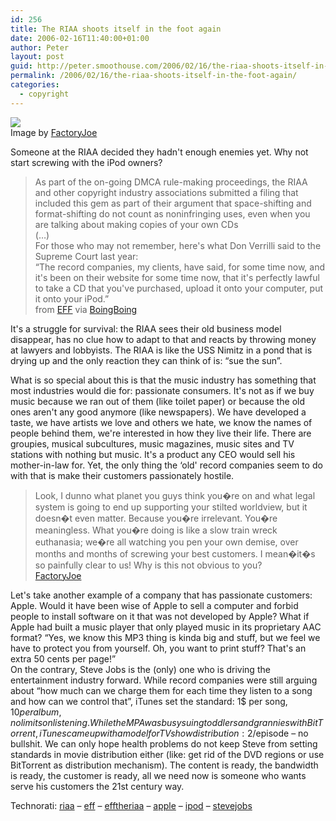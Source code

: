 ```yaml
---
id: 256
title: The RIAA shoots itself in the foot again
date: 2006-02-16T11:40:00+01:00
author: Peter
layout: post
guid: http://peter.smoothouse.com/2006/02/16/the-riaa-shoots-itself-in-the-foot-again/
permalink: /2006/02/16/the-riaa-shoots-itself-in-the-foot-again/
categories:
  - copyright
---
```

<div>
  <img src="http://static.flickr.com/36/78615479_48a2adfe32_m.jpg" /><br /> Image by <a href="http://www.flickr.com/photos/factoryjoe/78615479/">FactoryJoe</a>
</div>

Someone at the RIAA decided they hadn't enough enemies yet. Why not start screwing with the iPod owners?

> As part of the on-going DMCA rule-making proceedings, the RIAA and other copyright industry associations submitted a filing that included this gem as part of their argument that space-shifting and format-shifting do not count as noninfringing uses, even when you are talking about making copies of your own CDs  
> (&#8230;)  
> For those who may not remember, here's what Don Verrilli said to the Supreme Court last year:  
> &#8220;The record companies, my clients, have said, for some time now, and it's been on their website for some time now, that it's perfectly lawful to take a CD that you've purchased, upload it onto your computer, put it onto your iPod.&#8221;  
> from [EFF](http://www.eff.org/deeplinks/archives/004409.php) via [BoingBoing](http://www.boingboing.net/2006/02/15/riaa_cd_ripping_isnt.html)

It's a struggle for survival: the RIAA sees their old business model disappear, has no clue how to adapt to that and reacts by throwing money at lawyers and lobbyists. The RIAA is like the USS Nimitz in a pond that is drying up and the only reaction they can think of is: &#8220;sue the sun&#8221;.

What is so special about this is that the music industry has something that most industries would die for: passionate consumers. It's not as if we buy music because we ran out of them (like toilet paper) or because the old ones aren't any good anymore (like newspapers). We have developed a taste, we have artists we love and others we hate, we know the names of people behind them, we're interested in how they live their life. There are groupies, musical subcultures, music magazines, music sites and TV stations with nothing but music. It's a product any CEO would sell his mother-in-law for. Yet, the only thing the &#8216;old' record companies seem to do with that is make their customers passionately hostile.

> Look, I dunno what planet you guys think you�re on and what legal system is going to end up supporting your stilted worldview, but it doesn�t even matter. Because you�re irrelevant. You�re meaningless. What you�re doing is like a slow train wreck euthanasia; we�re all watching you pen your own demise, over months and months of screwing your best customers. I mean�it�s so painfully clear to us! Why is this not obvious to you?  
> [FactoryJoe](http://factoryjoe.com/blog/2006/02/16/riaa-says-eff-you-ipod-rippers/)

Let's take another example of a company that has passionate customers: Apple. Would it have been wise of Apple to sell a computer and forbid people to install software on it that was not developed by Apple? What if Apple had built a music player that only played music in its proprietary AAC format? &#8220;Yes, we know this MP3 thing is kinda big and stuff, but we feel we have to protect you from yourself. Oh, you want to print stuff? That's an extra 50 cents per page!&#8221;  
On the contrary, Steve Jobs is the (only) one who is driving the entertainment industry forward. While record companies were still arguing about &#8220;how much can we charge them for each time they listen to a song and how can we control that&#8221;, iTunes set the standard: 1$ per song, $10 per album, no limits on listening. While the MPA was busy suing toddlers and grannies with BitTorrent, iTunes came up with a model for TV show distribution: 2$/episode &#8211; no bullshit. We can only hope health problems do not keep Steve from setting standards in movie distribution either (like: get rid of the DVD regions or use BitTorrent as distribution mechanism). The content is ready, the bandwidth is ready, the customer is ready, all we need now is someone who wants serve his customers the 21st century way.

Technorati: <a href="http://technorati.com/tag/riaa" rel="tag">riaa</a> &#8211; <a href="http://technorati.com/tag/eff" rel="tag">eff</a> &#8211; <a href="http://technorati.com/tag/efftheriaa" rel="tag">efftheriaa</a> &#8211; <a href="http://technorati.com/tag/apple" rel="tag">apple</a> &#8211; <a href="http://technorati.com/tag/ipod" rel="tag">ipod</a> &#8211; <a href="http://technorati.com/tag/stevejobs" rel="tag">stevejobs</a>